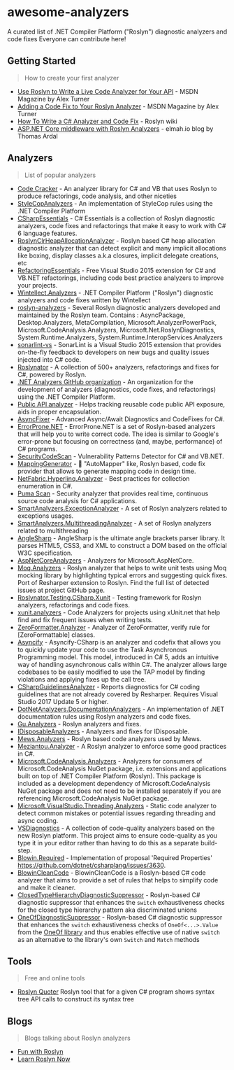# awesome-analyzers
A curated list of .NET Compiler Platform ("Roslyn") diagnostic analyzers and code fixes
Everyone can contribute here!

## Getting Started
> How to create your first analyzer

* [Use Roslyn to Write a Live Code Analyzer for Your API](https://msdn.microsoft.com/en-us/magazine/dn879356.aspx) - MSDN Magazine by Alex Turner
* [Adding a Code Fix to Your Roslyn Analyzer](https://msdn.microsoft.com/en-us/magazine/dn904670.aspx) - MSDN Magazine by Alex Turner
* [How To Write a C# Analyzer and Code Fix](https://github.com/dotnet/roslyn/wiki/How-To-Write-a-C%23-Analyzer-and-Code-Fix) - Roslyn wiki
* [ASP.NET Core middleware with Roslyn Analyzers](https://blog.elmah.io/asp-net-core-middleware-with-roslyn-analyzers-part-1/) - elmah.io blog by Thomas Ardal

## Analyzers
> List of popular analyzers

* [Code Cracker](https://github.com/code-cracker/code-cracker) - An analyzer library for C# and VB that uses Roslyn to produce refactorings, code analysis, and other niceties
* [StyleCopAnalyzers](https://github.com/DotNetAnalyzers/StyleCopAnalyzers) - An implementation of StyleCop rules using the .NET Compiler Platform
* [CSharpEssentials](https://github.com/DustinCampbell/CSharpEssentials) - C# Essentials is a collection of Roslyn diagnostic analyzers, code fixes and refactorings that make it easy to work with C# 6 language features.
* [RoslynClrHeapAllocationAnalyzer](https://github.com/mjsabby/RoslynClrHeapAllocationAnalyzer) - Roslyn based C# heap allocation diagnostic analyzer that can detect explicit and many implicit allocations like boxing, display classes a.k.a closures, implicit delegate creations, etc
* [RefactoringEssentials](https://github.com/icsharpcode/RefactoringEssentials/) - Free Visual Studio 2015 extension for C# and VB.NET refactorings, including code best practice analyzers to improve your projects.
* [Wintellect.Analyzers](https://github.com/Wintellect/Wintellect.Analyzers) - .NET Compiler Platform ("Roslyn") diagnostic analyzers and code fixes written by Wintellect
* [roslyn-analyzers](https://github.com/dotnet/roslyn-analyzers) - Several Roslyn diagnostic analyzers developed and maintained by the Roslyn team. Contains : AsyncPackage, Desktop.Analyzers, MetaCompilation, Microsoft.AnalyzerPowerPack, Microsoft.CodeAnalysis.Analyzers, Microsoft.Net.RoslynDiagnostics, System.Runtime.Analyzers, System.Runtime.InteropServices.Analyzers
* [sonarlint-vs](https://github.com/SonarSource/sonarlint-visualstudio) - SonarLint is a Visual Studio 2015 extension that provides on-the-fly feedback to developers on new bugs and quality issues injected into C# code.
* [Roslynator](https://github.com/JosefPihrt/Roslynator) - A collection of 500+ analyzers, refactorings and fixes for C#, powered by Roslyn.
* [.NET Analyzers GitHub organization](https://github.com/DotNetAnalyzers) - An organization for the development of analyzers (diagnostics, code fixes, and refactorings) using the .NET Compiler Platform.
* [Public API analyzer](https://github.com/DotNetAnalyzers/PublicApiAnalyzer) - Helps tracking reusable code public API exposure, aids in proper encapsulation.
* [AsyncFixer](http://www.asyncfixer.com/) - Advanced Async/Await Diagnostics and CodeFixes for C#.
* [ErrorProne.NET](https://github.com/SergeyTeplyakov/ErrorProne.NET) - ErrorProne.NET is a set of Roslyn-based analyzers that will help you to write correct code. The idea is similar to Google's error-prone but focusing on correctness (and, maybe, performance) of C# programs.
* [SecurityCodeScan](https://github.com/security-code-scan/security-code-scan) - Vulnerability Patterns Detector for C# and VB.NET.
* [MappingGenerator](https://github.com/cezarypiatek/MappingGenerator) - 🔄 "AutoMapper" like, Roslyn based, code fix provider that allows to generate mapping code in design time.
* [NetFabric.Hyperlinq.Analyzer](https://github.com/NetFabric/NetFabric.Hyperlinq.Analyzer) - Best practices for collection enumeration in C#.
* [Puma Scan](https://www.pumascan.com) - Security analyzer that provides real time, continuous source code analysis for C# applications.
* [SmartAnalyzers.ExceptionAnalyzer](https://github.com/smartanalyzers/ExceptionAnalyzer) - A set of Roslyn analyzers related to exceptions usages.
* [SmartAnalyzers.MultithreadingAnalyzer](https://github.com/smartanalyzers/MultithreadingAnalyzer) - A set of Roslyn analyzers related to multithreading
* [AngleSharp](https://www.nuget.org/packages/AngleSharp) - AngleSharp is the ultimate angle brackets parser library. It parses HTML5, CSS3, and XML to construct a DOM based on the official W3C specification.
* [AspNetCoreAnalyzers](https://www.nuget.org/packages/AspNetCoreAnalyzers) - Analyzers for Microsoft.AspNetCore.
* [Moq.Analyzers](https://www.nuget.org/packages/Moq.Analyzers/) - Roslyn analyzer that helps to write unit tests using Moq mocking library by highlighting typical errors and suggesting quick fixes. Port of Resharper extension to Roslyn. Find the full list of detected issues at project GitHub page.
* [Roslynator.Testing.CSharp.Xunit](https://www.nuget.org/packages/Roslynator.Testing.CSharp.Xunit/) - Testing framework for Roslyn analyzers, refactorings and code fixes.
* [xunit.analyzers](https://www.nuget.org/packages/xunit.analyzers/) - Code Analyzers for projects using xUnit.net that help find and fix frequent issues when writing tests.
* [ZeroFormatter.Analyzer](https://www.nuget.org/packages/ZeroFormatter.Analyzer/) - Analyzer of ZeroFormatter, verify rule for [ZeroFormattable] classes.
* [Asyncify](https://www.nuget.org/packages/Asyncify/) - Asyncify-CSharp is an analyzer and codefix that allows you to quickly update your code to use the Task Asynchronous Programming model. This model, introduced in C# 5, adds an intuitive way of handling asynchronous calls within C#. The analyzer allows large codebases to be easily modified to use the TAP model by finding violations and applying fixes up the call tree.
* [CSharpGuidelinesAnalyzer](https://www.nuget.org/packages/CSharpGuidelinesAnalyzer/) - Reports diagnostics for C# coding guidelines that are not already covered by Resharper. Requires Visual Studio 2017 Update 5 or higher.
* [DotNetAnalyzers.DocumentationAnalyzers](https://www.nuget.org/packages/DotNetAnalyzers.DocumentationAnalyzers) - An implementation of .NET documentation rules using Roslyn analyzers and code fixes.
* [Gu.Analyzers](https://www.nuget.org/packages/Gu.Analyzers/) - Roslyn analyzers and fixes.
* [IDisposableAnalyzers](https://www.nuget.org/packages/IDisposableAnalyzers/) - Analyzers and fixes for IDisposable.
* [Mews.Analyzers](https://www.nuget.org/packages/Mews.Analyzers/) - Roslyn based code analyzers used by Mews.
* [Meziantou.Analyzer](https://www.nuget.org/packages/Meziantou.Analyzer/) - A Roslyn analyzer to enforce some good practices in C#.
* [Microsoft.CodeAnalysis.Analyzers](https://www.nuget.org/packages/Microsoft.CodeAnalysis.Analyzers/) - Analyzers for consumers of Microsoft.CodeAnalysis NuGet package, i.e. extensions and applications built on top of .NET Compiler Platform (Roslyn). This package is included as a development dependency of Microsoft.CodeAnalysis NuGet package and does not need to be installed separately if you are referencing Microsoft.CodeAnalysis NuGet package.
* [Microsoft.VisualStudio.Threading.Analyzers](https://www.nuget.org/packages/Microsoft.VisualStudio.Threading.Analyzers) - Static code analyzer to detect common mistakes or potential issues regarding threading and async coding.
* [VSDiagnostics](https://www.nuget.org/packages/VSDiagnostics/) - A collection of code-quality analyzers based on the new Roslyn platform. This project aims to ensure code-quality as you type it in your editor rather than having to do this as a separate build-step.
* [Blowin.Required](https://github.com/blowin/Blowin.Required/) - Implementation of proposal 'Required Properties' https://github.com/dotnet/csharplang/issues/3630.
* [BlowinCleanCode](https://github.com/blowin/BlowinCleanCode/) - BlowinCleanCode is a Roslyn-based C# code analyzer that aims to provide a set of rules that helps to simplify code and make it cleaner.
* [ClosedTypeHierarchyDiagnosticSuppressor](https://github.com/shuebner/ClosedTypeHierarchyDiagnosticSuppressor) - Roslyn-based C# diagnostic suppressor that enhances the `switch` exhaustiveness checks for the closed type hierarchy pattern aka discriminated unions
* [OneOfDiagnosticSuppressor](https://github.com/shuebner/OneOfDiagnosticSuppressor) - Roslyn-based C# diagnostic suppressor that enhances the `switch` exhaustiveness checks of `OneOf<...>.Value` from the [OneOf library](https://github.com/mcintyre321/OneOf) and thus enables effective use of native `switch` as an alternative to the library's own `Switch` and `Match` methods

## Tools
> Free and online tools

* [Roslyn Quoter](https://github.com/KirillOsenkov/RoslynQuoter) Roslyn tool that for a given C# program shows syntax tree API calls to construct its syntax tree

## Blogs
> Blogs talking about Roslyn analyzers
* [Fun with Roslyn](https://johnkoerner.com/)
* [Learn Roslyn Now](https://joshvarty.com/learn-roslyn-now/)
